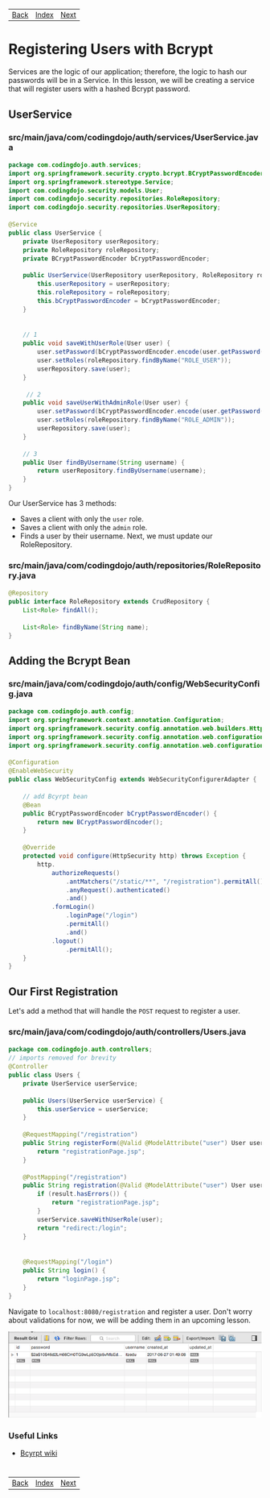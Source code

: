 <table width="100%">
    <tr>
        <td><a href="./004_WebSecurity.md">Back</a></td>
        <td><a href="../Index.md">Index</a></td>
        <td><a href="./006_User_Details_Service.md">Next</a></td>
    </tr>
</table>

#

#   Registering Users with Bcrypt
Services are the logic of our application; therefore, the logic to hash our passwords will be in a Service. In this lesson, we will be creating a service that will register users with a hashed Bcrypt password.

##  __UserService__
### __src/main/java/com/codingdojo/auth/services/UserService.java__
```java
package com.codingdojo.auth.services;
import org.springframework.security.crypto.bcrypt.BCryptPasswordEncoder;
import org.springframework.stereotype.Service;
import com.codingdojo.security.models.User;
import com.codingdojo.security.repositories.RoleRepository;
import com.codingdojo.security.repositories.UserRepository;
 
@Service
public class UserService {
    private UserRepository userRepository;
    private RoleRepository roleRepository;
    private BCryptPasswordEncoder bCryptPasswordEncoder;
    
    public UserService(UserRepository userRepository, RoleRepository roleRepository, BCryptPasswordEncoder bCryptPasswordEncoder)     {
        this.userRepository = userRepository;
        this.roleRepository = roleRepository;
        this.bCryptPasswordEncoder = bCryptPasswordEncoder;
    }
    
    
    // 1
    public void saveWithUserRole(User user) {
        user.setPassword(bCryptPasswordEncoder.encode(user.getPassword()));
        user.setRoles(roleRepository.findByName("ROLE_USER"));
        userRepository.save(user);
    }
     
     // 2 
    public void saveUserWithAdminRole(User user) {
        user.setPassword(bCryptPasswordEncoder.encode(user.getPassword()));
        user.setRoles(roleRepository.findByName("ROLE_ADMIN"));
        userRepository.save(user);
    }    
    
    // 3
    public User findByUsername(String username) {
        return userRepository.findByUsername(username);
    }
}
```
Our UserService has 3 methods:

*   Saves a client with only the `user` role.
*   Saves a client with only the `admin` role.
*   Finds a user by their username.
Next, we must update our RoleRepository.

### __src/main/java/com/codingdojo/auth/repositories/RoleRepository.java__
```java
@Repository
public interface RoleRepository extends CrudRepository {
    List<Role> findAll();
    
    List<Role> findByName(String name);
}
```
##  __Adding the Bcrypt Bean__
### __src/main/java/com/codingdojo/auth/config/WebSecurityConfig.java__
```java
package com.codingdojo.auth.config;
import org.springframework.context.annotation.Configuration;
import org.springframework.security.config.annotation.web.builders.HttpSecurity;
import org.springframework.security.config.annotation.web.configuration.EnableWebSecurity;
import org.springframework.security.config.annotation.web.configuration.WebSecurityConfigurerAdapter;
 
@Configuration
@EnableWebSecurity
public class WebSecurityConfig extends WebSecurityConfigurerAdapter {
    
    // add Bcyrpt bean
    @Bean
    public BCryptPasswordEncoder bCryptPasswordEncoder() {
        return new BCryptPasswordEncoder();
    }
    
    @Override
    protected void configure(HttpSecurity http) throws Exception {
        http.
            authorizeRequests()
                .antMatchers("/static/**", "/registration").permitAll()
                .anyRequest().authenticated()
                .and()
            .formLogin()
                .loginPage("/login")
                .permitAll()
                .and()
            .logout()
                .permitAll();
    }
}
```

##  __Our First Registration__
Let's add a method that will handle the `POST` request to register a user.

### __src/main/java/com/codingdojo/auth/controllers/Users.java__
```java
package com.codingdojo.auth.controllers;
// imports removed for brevity
@Controller
public class Users {
    private UserService userService;
    
    public Users(UserService userService) {
        this.userService = userService;
    }
    
    @RequestMapping("/registration")
    public String registerForm(@Valid @ModelAttribute("user") User user) {
        return "registrationPage.jsp";
    }
    
    @PostMapping("/registration")
    public String registration(@Valid @ModelAttribute("user") User user, BindingResult result, Model model, HttpSession session) {
        if (result.hasErrors()) {
            return "registrationPage.jsp";
        }
        userService.saveWithUserRole(user);
        return "redirect:/login";
    }
    
    
    @RequestMapping("/login")
    public String login() {
        return "loginPage.jsp";
    }
}
```
Navigate to `localhost:8080/registration` and register a user. Don't worry about validations for now, we will be adding them in an upcoming lesson.

<img src="./../../000_img/firstUser.png">

### __Useful Links__
*   [Bcyrpt wiki](https://en.wikipedia.org/wiki/Bcrypt)

#

[]()
<table width="100%">
    <tr>
        <td><a href="./004_WebSecurity.md">Back</a></td>
        <td><a href="../Index.md">Index</a></td>
        <td><a href="./006_User_Details_Service.md">Next</a></td>
    </tr>
</table>